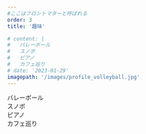 ```yaml
--- 
#ここはフロントマターと呼ばれる
order: 3
title: '趣味'

# content: | 
#   バレーボール
#   スノボ
#   ピアノ
#   カフェ巡り
# date: '2023-01-29'
imagepath: '/images/profile_volleyball.jpg'
---
```


バレーボール  
スノボ  
ピアノ  
カフェ巡り  